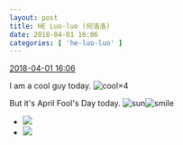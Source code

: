 ```yaml
---
layout: post
title: HE Luo-luo (何洛洛)
date: 2018-04-01 16:06
categories: [ 'he-luo-luo' ]
---
```


<div class="weibo-info">
  <a href="https://weibo.com/6117570574/Ga53i6xhu">2018-04-01 16:06</a>
</div>

I am a cool guy today. ![cool](https://img.t.sinajs.cn/t4/appstyle/expression/ext/normal/8a/pcmoren_cool2017_org.png)×4
  
But it's April Fool's Day today. ![sun](https://img.t.sinajs.cn/t4/appstyle/expression/ext/normal/e5/sun.gif)![smile](https://img.t.sinajs.cn/t4/appstyle/expression/ext/normal/5c/huanglianwx_org.gif)

<!-- more -->

<ul class="weibo-pic-list-1">
  <li class="weibo-pic">
    <a href="https://wx3.sinaimg.cn/mw690/006G0Hz8ly1fpx7wufx3qj311g0s2gsd.jpg"><img src="https://wx3.sinaimg.cn/thumb150/006G0Hz8ly1fpx7wufx3qj311g0s2gsd.jpg"/></a>
  </li>
  <li class="weibo-pic">
    <a href="https://wx2.sinaimg.cn/mw690/006G0Hz8ly1fpx7wznd5dj30u01400zm.jpg"><img src="https://wx2.sinaimg.cn/thumb150/006G0Hz8ly1fpx7wznd5dj30u01400zm.jpg"/></a>
  </li>
</ul>
